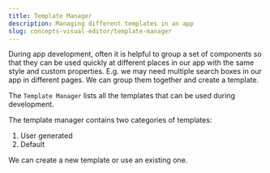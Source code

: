 ```yaml
---
title: Template Manager
description: Managing different templates in an app
slug: concepts-visual-editor/template-manager
---
```


During app development, often it is helpful to group a set of components so that they can be used quickly at different places in our app with the same style and custom properties. E.g. we may need multiple search boxes in our app in different pages. We can group them together and create a template.

The `Template Manager` lists all the templates that can be used during development. 

The template manager contains two categories of templates:

1. User generated
2. Default

We can create a new template or use an existing one. 